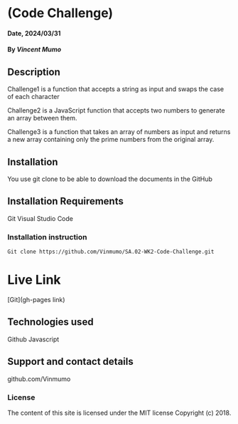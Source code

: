 # (Code Challenge)

#### Date, 2024/03/31

#### By *Vincent Mumo*

## Description
Challenge1 is a function that accepts a string as input and swaps the case of each character

Challenge2 is a JavaScript function that accepts two numbers to generate an array between them.

Challenge3 is a function that takes an array of numbers as input and returns a new array containing only the prime numbers from the original array.


## Installation
You use git clone to be able to download the documents in the GitHub

## Installation Requirements
Git
Visual Studio Code

### Installation instruction
```
Git clone https://github.com/Vinmumo/SA.02-WK2-Code-Challenge.git
```

# Live Link
[Git](gh-pages link)

## Technologies used
Github
Javascript

## Support and contact details
github.com/Vinmumo

### License
The content of this site is licensed under the MIT license
Copyright (c) 2018.